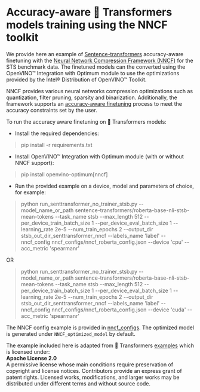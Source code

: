 # Accuracy-aware 🤗 Transformers models training using the NNCF toolkit

We provide here an example of [Sentence-transformers](https://huggingface.co/sentence-transformers) accuracy-aware finetuning with the [Neural Network Compression Framework (NNCF)](https://github.com/openvinotoolkit/nncf) for the  STS benchmark data. The finetuned models can the converted using the OpenVINO™ Integration with Optimum module to use the optimizations provided by the Intel® Distribution of OpenVINO™ Toolkit. <br>

NNCF provides various neural networks compression optimizations such as quantization, filter pruning, sparsity and binarization. Additionally, the framework supports an [accuracy-aware finetuning](https://github.com/openvinotoolkit/nncf/blob/develop/docs/Usage.md#accuracy-aware-model-training) process to meet the accuracy constraints set by the user.

To run the accuracy aware finetuning on 🤗 Transformers models:
* Install the required dependencies:
> pip install -r requirements.txt

* Install OpenVINO™ Integration with Optimum module (with or without NNCF support):
> pip install openvino-optimum[nncf]

* Run the provided example on a device, model and parameters of choice, for example:
> python run_senttransformer_no_trainer_stsb.py --model_name_or_path sentence-transformers/roberta-base-nli-stsb-mean-tokens --task_name stsb --max_length 512 --per_device_train_batch_size 1 --per_device_eval_batch_size 1 --learning_rate 2e-5 --num_train_epochs 2 --output_dir stsb_out_dir_senttransformer_nncf --labels_name 'label' --nncf_config nncf_configs/nncf_roberta_config.json --device 'cpu' --acc_metric 'spearmanr'

OR

> python run_senttransformer_no_trainer_stsb.py --model_name_or_path sentence-transformers/roberta-base-nli-stsb-mean-tokens --task_name stsb --max_length 512 --per_device_train_batch_size 1 --per_device_eval_batch_size 1 --learning_rate 2e-5 --num_train_epochs 2 --output_dir stsb_out_dir_senttransformer_nncf --labels_name 'label' --nncf_config nncf_configs/nncf_roberta_config.json --device 'cuda' --acc_metric 'spearmanr'

The NNCF config example is provided in [nncf_configs](nncf_configs).
The optimized model is generated under `NNCF_optimized_model` by default.

The example included here is adapted from 🤗 Transformers [examples](https://github.com/huggingface/transformers/tree/main/examples) which is licensed under: <br>
**Apache License 2.0** <br>
A permissive license whose main conditions require preservation of copyright and license notices. Contributors provide an express grant of patent rights. Licensed works, modifications, and larger works may be distributed under different terms and without source code.